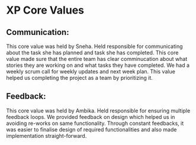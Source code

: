 # XP Core Values

## Communication:
This core value was held by Sneha. Held responsible for communicating about the task she has planned and task she has completed. This core value made sure that the entire team has clear comminucation about what stories they are working on and what tasks they have completed. We had a weekly scrum call for weekly updates and next week plan. This value helped us completing the project as a team by prioritizing it.

## Feedback:
This core value was held by Ambika. Held responsible for ensuring multiple feedback loops. We provided feedback on design which helped us in avoiding re-works on same functionality. Through constant feedbacks, it was easier to finalise design of required functionalities and also made implementation straight-forward. 
